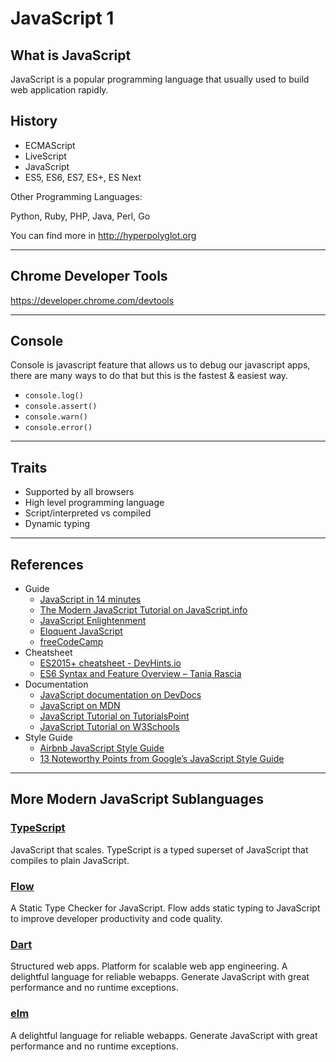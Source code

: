 # JavaScript 1

## What is JavaScript

JavaScript is a popular programming language that usually used to build web application rapidly.

## History

- ECMAScript
- LiveScript
- JavaScript
- ES5, ES6, ES7, ES+, ES Next

Other Programming Languages:

Python, Ruby, PHP, Java, Perl, Go

You can find more in http://hyperpolyglot.org

---

## Chrome Developer Tools

https://developer.chrome.com/devtools

---

## Console

Console is javascript feature that allows us to debug our javascript apps, there are many ways to do that but this is the fastest & easiest way.

- `console.log()`
- `console.assert()`
- `console.warn()`
- `console.error()`

---

## Traits

- Supported by all browsers
- High level programming language
- Script/interpreted vs compiled
- Dynamic typing

---

## References

- Guide
  - [JavaScript in 14 minutes](https://jgthms.com/javascript-in-14-minutes)
  - [The Modern JavaScript Tutorial on JavaScript.info](https://javascript.info)
  - [JavaScript Enlightenment](http://javascriptenlightenment.com)
  - [Eloquent JavaScript](https://eloquentjavascript.net)
  - [freeCodeCamp](https://www.freecodecamp.org)
- Cheatsheet
  - [ES2015+ cheatsheet - DevHints.io](https://devhints.io/es6)
  - [ES6 Syntax and Feature Overview – Tania Rascia](https://www.taniarascia.com/es6-syntax-and-feature-overview)
- Documentation
  - [JavaScript documentation on DevDocs](http://devdocs.io/javascript)
  - [JavaScript on MDN](https://developer.mozilla.org/bm/docs/Web/JavaScript)
  - [JavaScript Tutorial on TutorialsPoint](https://www.tutorialspoint.com/javascript/index.htm)
  - [JavaScript Tutorial on W3Schools](https://www.w3schools.com/js/default.asp)
- Style Guide
  - [Airbnb JavaScript Style Guide](https://github.com/airbnb/javascript)
  - [13 Noteworthy Points from Google’s JavaScript Style Guide](https://medium.freecodecamp.org/google-publishes-a-javascript-style-guide-here-are-some-key-lessons-1810b8ad050b)

---

## More Modern JavaScript Sublanguages

### [TypeScript](http://www.typescriptlang.org)

JavaScript that scales. TypeScript is a typed superset of JavaScript that compiles to plain JavaScript.

### [Flow](https://flow.org)

A Static Type Checker for JavaScript. Flow adds static typing to JavaScript to improve developer productivity and code quality.

### [Dart](https://www.dartlang.org)

Structured web apps. Platform for scalable web app engineering. A delightful language for reliable webapps. Generate JavaScript with great performance and no runtime exceptions.

### [elm](http://elm-lang.org)

A delightful language for reliable webapps. Generate JavaScript with great performance and no runtime exceptions.

